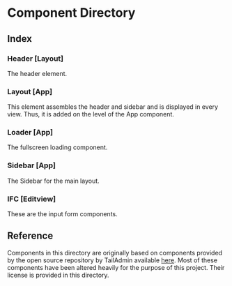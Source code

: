# Component Directory

## Index


### Header [Layout]
The header element.

### Layout [App]
This element assembles the header and sidebar and is displayed in every view.
Thus, it is added on the level of the App component.

### Loader [App]
The fullscreen loading component.

### Sidebar [App]
The Sidebar for the main layout.

### IFC [Editview]
These are the input form components.



## Reference

Components in this directory are originally based on components provided by the open source repository by TailAdmin available [here](https://github.com/TailAdmin/free-react-tailwind-admin-dashboard). Most of these components have been altered heavily for the purpose of this project. Their license is provided in this directory.